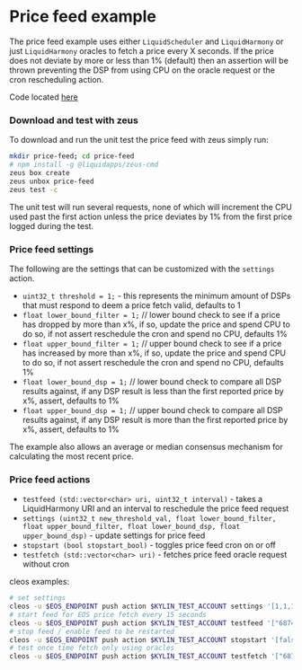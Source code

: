 Price feed example
====================
The price feed example uses either `LiquidScheduler` and `LiquidHarmony` or just `LiquidHarmony` oracles to fetch a price every X seconds.  If the price does not deviate by more or less than 1% (default) then an assertion will be thrown preventing the DSP from using CPU on the oracle request or the cron rescheduling action.

Code located [here](https://github.com/liquidapps-io/zeus-sdk/tree/master/boxes/groups/sample/price-feed)

### Download and test with zeus

To download and run the unit test the price feed with zeus simply run:

```bash
mkdir price-feed; cd price-feed
# npm install -g @liquidapps/zeus-cmd
zeus box create
zeus unbox price-feed
zeus test -c
```

The unit test will run several requests, none of which will increment the CPU used past the first action unless the price deviates by 1% from the first price logged during the test.

### Price feed settings

The following are the settings that can be customized with the `settings` action.

- `uint32_t threshold = 1;` - this represents the minimum amount of DSPs that must respond to deem a price fetch valid, defaults to 1
- `float lower_bound_filter = 1;` // lower bound check to see if a price has dropped by more than x%, if so, update the price and spend CPU to do so, if not assert reschedule the cron and spend no CPU, defaults 1%
- `float upper_bound_filter = 1;` // upper bound check to see if a price has increased by more than x%, if so, update the price and spend CPU to do so, if not assert reschedule the cron and spend no CPU, defaults 1%
- `float lower_bound_dsp = 1;` // lower bound check to compare all DSP results against, if any DSP result is less than the first reported price by x%, assert, defaults to 1%
- `float upper_bound_dsp = 1;` // upper bound check to compare all DSP results against, if any DSP result is more than the first reported price by x%, assert, defaults to 1%

The example also allows an average or median consensus mechanism for calculating the most recent price.

### Price feed actions

- `testfeed (std::vector<char> uri, uint32_t interval)` - takes a LiquidHarmony URI and an interval to reschedule the price feed request
- `settings (uint32_t new_threshold_val, float lower_bound_filter, float upper_bound_filter, float lower_bound_dsp, float upper_bound_dsp)` - update settings for price feed
- `stopstart (bool stopstart_bool)` - toggles price feed cron on or off
- `testfetch (std::vector<char> uri)` - fetches price feed oracle request without cron

cleos examples:

```bash
# set settings
cleos -u $EOS_ENDPOINT push action $KYLIN_TEST_ACCOUNT settings '[1,1,1,1,1]' -p $KYLIN_TEST_ACCOUNT
# start feed for EOS price fetch every 15 seconds
cleos -u $EOS_ENDPOINT push action $KYLIN_TEST_ACCOUNT testfeed '["68747470732b6a736f6e3a2f2f5553442f6d696e2d6170692e63727970746f636f6d706172652e636f6d2f646174612f70726963653f6673796d3d454f53267473796d733d555344266170695f6b65793d64356132346639653535616265633938316163396565346337366230346132663237643138303234613134313564663830666130306137393466343864636162",15]' -p $KYLIN_TEST_ACCOUNT
# stop feed / enable feed to be restarted
cleos -u $EOS_ENDPOINT push action $KYLIN_TEST_ACCOUNT stopstart '[false]' -p $KYLIN_TEST_ACCOUNT
# test once time fetch only using oracles
cleos -u $EOS_ENDPOINT push action $KYLIN_TEST_ACCOUNT testfetch '["68747470732b6a736f6e3a2f2f5553442f6d696e2d6170692e63727970746f636f6d706172652e636f6d2f646174612f70726963653f6673796d3d454f53267473796d733d555344266170695f6b65793d64356132346639653535616265633938316163396565346337366230346132663237643138303234613134313564663830666130306137393466343864636162"]' -p $KYLIN_TEST_ACCOUNT
```